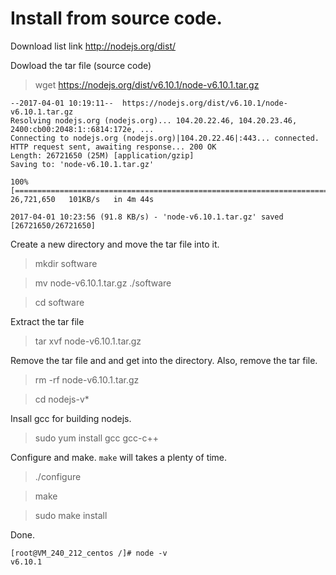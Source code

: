 # Install from source code.

Download list link http://nodejs.org/dist/

Dowload the tar file (source code)
> wget https://nodejs.org/dist/v6.10.1/node-v6.10.1.tar.gz

```
--2017-04-01 10:19:11--  https://nodejs.org/dist/v6.10.1/node-v6.10.1.tar.gz
Resolving nodejs.org (nodejs.org)... 104.20.22.46, 104.20.23.46, 2400:cb00:2048:1::6814:172e, ...
Connecting to nodejs.org (nodejs.org)|104.20.22.46|:443... connected.
HTTP request sent, awaiting response... 200 OK
Length: 26721650 (25M) [application/gzip]
Saving to: 'node-v6.10.1.tar.gz'

100%[====================================================================================================>] 26,721,650   101KB/s   in 4m 44s 

2017-04-01 10:23:56 (91.8 KB/s) - 'node-v6.10.1.tar.gz' saved [26721650/26721650]
```

Create a new directory and move the tar file into it.
> mkdir software

> mv node-v6.10.1.tar.gz ./software

> cd software

Extract the tar file
> tar xvf node-v6.10.1.tar.gz

Remove the tar file and and get into the directory. Also, remove the tar file.
> rm -rf node-v6.10.1.tar.gz

> cd nodejs-v*

Insall gcc for building nodejs.
> sudo yum install gcc gcc-c++

Configure and make. `make` will takes a plenty of time.
> ./configure

> make

> sudo make install

Done.
```
[root@VM_240_212_centos /]# node -v
v6.10.1
```